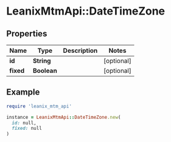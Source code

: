 # LeanixMtmApi::DateTimeZone

## Properties

| Name | Type | Description | Notes |
| ---- | ---- | ----------- | ----- |
| **id** | **String** |  | [optional] |
| **fixed** | **Boolean** |  | [optional] |

## Example

```ruby
require 'leanix_mtm_api'

instance = LeanixMtmApi::DateTimeZone.new(
  id: null,
  fixed: null
)
```

